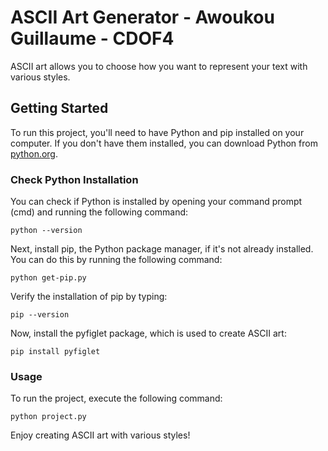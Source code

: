 # ASCII Art Generator - Awoukou Guillaume - CDOF4

ASCII art allows you to choose how you want to represent your text with various styles.

## Getting Started

To run this project, you'll need to have Python and pip installed on your computer. If you don't have them installed, you can download Python from [python.org](https://www.python.org/downloads/).

### Check Python Installation

You can check if Python is installed by opening your command prompt (cmd) and running the following command:

```shell
python --version
```



Next, install pip, the Python package manager, if it's not already installed. You can do this by running the following command:

```shell
python get-pip.py
```

Verify the installation of pip by typing:

```shell
pip --version
```


Now, install the pyfiglet package, which is used to create ASCII art:

```shell
pip install pyfiglet
```


### Usage
To run the project, execute the following command:

```shell
python project.py
```

Enjoy creating ASCII art with various styles!
